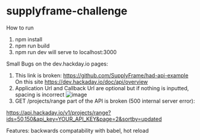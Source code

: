 # supplyframe-challenge
How to run
1. npm install 
2. npm run build
3. npm run dev
will serve to localhost:3000



Small Bugs on the dev.hackday.io pages: 
1. This link is broken: https://github.com/SupplyFrame/had-api-example On this site https://dev.hackaday.io/doc/api/overview
2. Application Url and Callback Url are optional but if nothing is inputted, spacing is incorrect
![image](https://user-images.githubusercontent.com/39756756/172032586-638fe4cc-e58d-4788-983a-e730fcbe7294.png)
3. GET /projects/range part of the API is broken (500 internal server error): 

https://api.hackaday.io/v1/projects/range?ids=50,150&api_key=YOUR_API_KEY&page=2&sortby=updated

Features:
backwards compatability with babel,
hot reload
